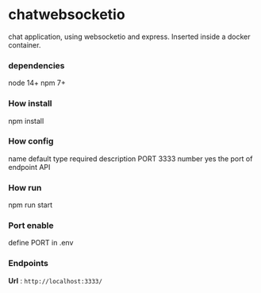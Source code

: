 # chatwebsocketio
 chat application, using websocketio and express. Inserted inside a docker container.
 
 
 
### dependencies 
node 14+ npm 7+

### How install
npm install

### How config 
name	default	type	required	description
PORT	3333	number	yes	the port of endpoint API
### How run
npm run start

### Port enable
define PORT in .env

### Endpoints
**Url** : `http://localhost:3333/`
